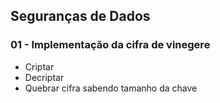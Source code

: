 ## Seguranças de Dados

### 01 - Implementação da cifra de vinegere
* Criptar
* Decriptar
* Quebrar cifra sabendo tamanho da chave
